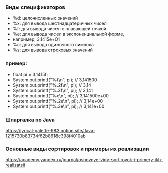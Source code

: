 ### Виды спецификаторов
* %d: целочисленных значений
* %x: для вывода шестнадцатеричных чисел
* %f: для вывода чисел с плавающей точкой
* %e: для вывода чисел в экспоненциальной форме,
* например, 3.1415e+01
* %c: для вывода одиночного символа
* %s: для вывода строковых значений
### пример:
 * float pi = 3.1415f;
 * System.out.printf("%f\n", pi); // 3,141500
 * System.out.printf("%.2f\n", pi); // 3,14
 * System.out.printf("%.3f\n", pi); // 3,141
 * System.out.printf("%e\n", pi); // 3,141500e+00
 * System.out.printf("%.2e\n", pi); // 3,14e+00
 * System.out.printf("%.3e\n", pi); // 3,141e+00
### Шпаргалка по Java
https://lyrical-galette-983.notion.site/Java-1215730b83734f62b8618c398f4010ab
### Основные виды сортировок и примеры их реализации
https://academy.yandex.ru/journal/osnovnye-vidy-sortirovok-i-primery-ikh-realizatsii
